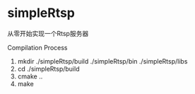 # simpleRtsp
从零开始实现一个Rtsp服务器

Compilation Process
1. mkdir ./simpleRtsp/build ./simpleRtsp/bin ./simpleRtsp/libs
2. cd ./simpleRtsp/build
3. cmake ..
4. make
